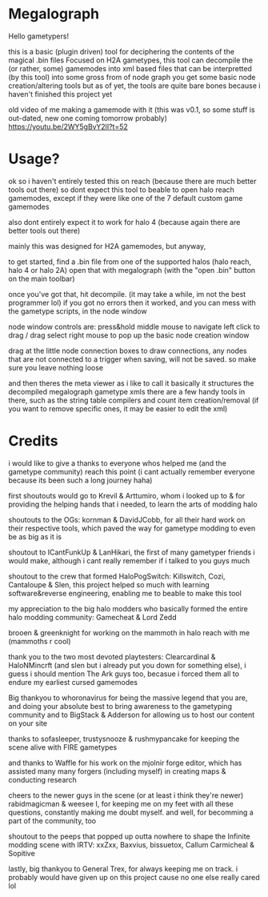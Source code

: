# Megalograph

Hello gametypers!

this is a basic (plugin driven) tool for deciphering the contents of the magical .bin files
Focused on H2A gametypes, this tool can decompile the (or rather, some) gamemodes into xml based files that can be interpretted (by this tool) into some gross from of node graph
you get some basic node creation/altering tools but as of yet, the tools are quite bare bones because i haven't finished this project yet

old video of me making a gamemode with it (this was v0.1, so some stuff is out-dated, new one coming tomorrow probably)
https://youtu.be/2WY5gBvY2lI?t=52


# Usage?

ok so i haven't entirely tested this on reach (because there are much better tools out there)
so dont expect this tool to beable to open halo reach gamemodes, except if they were like one of the 7 default custom game gamemodes

also dont entirely expect it to work for halo 4 (because again there are better tools out there)

mainly this was designed for H2A gamemodes, but anyway,

to get started, find a .bin file from one of the supported halos (halo reach, halo 4 or halo 2A)
open that with megalograph (with the "open .bin" button on the main toolbar)

once you've got that, hit decompile. (it may take a while, im not the best programmer lol)
if you got no errors then it worked, and you can mess with the gametype scripts, in the node window

node window controls are: 
press&hold middle mouse to navigate
left click to drag / drag select
right mouse to pop up the basic node creation window

drag at the little node connection boxes to draw connections, 
any nodes that are not connected to a trigger when saving, will not be saved. 
so make sure you leave nothing loose


and then theres the meta viewer as i like to call it
basically it structures the decompiled megalograph gametype xmls
there are a few handy tools in there, such as the string table compilers and count item creation/removal 
(if you want to remove specific ones, it may be easier to edit the xml)


# Credits 

i would like to give a thanks to everyone whos helped me (and the gametype community) reach this point
(i cant actually remember everyone because its been such a long journey haha)

first shoutouts would go to Krevil & Arttumiro, whom i looked up to & for providing the helping hands that i needed, to learn the arts of modding halo

shoutouts to the OGs: kornman & DavidJCobb, for all their hard work on their respective tools, which paved the way for gametype modding to even be as big as it is

shoutout to ICantFunkUp & LanHikari, the first of many gametyper friends i would make, although i cant really remember if i talked to you guys much

shoutout to the crew that formed HaloPogSwitch: Killswitch, Cozi, Cantaloupe & Slen, this project helped so much with learning software&reverse engineering, enabling me to beable to make this tool

my appreciation to the big halo modders who basically formed the entire halo modding community: Gamecheat & Lord Zedd

brooen & greenknight for working on the mammoth in halo reach with me (mammoths r cool)

thank you to the two most devoted playtesters: Clearcardinal & HaloNMincrft (and slen but i already put you down for something else), 
i guess i should mention The Ark guys too, becasue i forced them all to endure my earliest cursed gamemodes

Big thankyou to whoronavirus for being the massive legend that you are, and doing your absolute best to bring awareness to the gametyping community
and to BigStack & Adderson for allowing us to host our content on your site

thanks to sofasleeper, trustysnooze & rushmypancake for keeping the scene alive with FIRE gametypes

and thanks to Waffle for his work on the mjolnir forge editor, which has assisted many many forgers (including myself) in creating maps & conducting research

cheers to the newer guys in the scene (or at least i think they're newer) rabidmagicman & weesee I, 
for keeping me on my feet with all these questions, constantly making me doubt myself. and well, for becomming a part of the community, too

shoutout to the peeps that popped up outta nowhere to shape the Infinite modding scene with IRTV: xxZxx, Baxvius, bissuetox, Callum Carmicheal & Sopitive

lastly, big thankyou to General Trex, for always keeping me on track. i probably would have given up on this project cause no one else really cared lol

